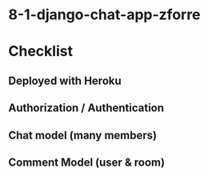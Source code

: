 # 8-1-django-chat-app-zforre

# Checklist
## Deployed with Heroku
## Authorization / Authentication
## Chat model (many members)
## Comment Model (user & room)